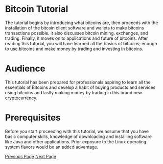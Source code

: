 # Bitcoin Tutorial
The tutorial begins by introducing what bitcoins are, then proceeds with the installation of the bitcoin client software and wallets to make bitcoins transactions possible. It also discusses bitcoin mining, exchanges, and trading. Finally, it moves on to applications and future of bitcoins. After reading this tutorial, you will have learned all the basics of bitcoins; enough to use bitcoins and make money by trading and investing in bitcoins.

# Audience
This tutorial has been prepared for professionals aspiring to learn all the essentials of Bitcoins and develop a habit of buying products and services using bitcoins and lastly making money by trading in this brand new cryptocurrency.

# Prerequisites
Before you start proceeding with this tutorial, we assume that you have basic computer skills, knowledge of downloading and installing software like Java and other applications. Prior exposure to the Linux operating system flavors would be an added advantage.


[Previous Page](../bitcoin/index.md) [Next Page](../bitcoin/bitcoin_introduction.md) 
